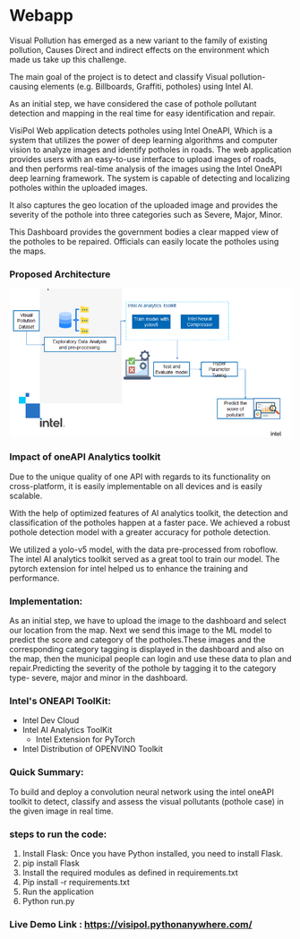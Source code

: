 # Webapp

 Visual Pollution has emerged as a new variant to the family of existing pollution, Causes Direct and indirect effects on the environment which made us take up this challenge.

The main goal of the project is to detect and classify Visual pollution-causing elements (e.g. Billboards, Graffiti, potholes) using Intel AI.

As an initial step, we have considered the case of pothole pollutant detection and mapping in the real time for easy identification and repair.

VisiPol Web application detects potholes using Intel OneAPI, Which is a system that utilizes the power of deep learning algorithms and computer vision to analyze images and identify potholes in roads. The web application provides users with an easy-to-use interface to upload images of roads, and then performs real-time analysis of the images using the Intel OneAPI deep learning framework. The system is capable of detecting and localizing potholes within the uploaded images.

It also captures the geo location of the uploaded image and provides the severity of the pothole into three categories such as Severe, Major, Minor. 

This Dashboard provides the government bodies a clear mapped view of the potholes to be repaired. Officials can easily locate the potholes using the maps.

### Proposed Architecture

![Logo](./images/arch.png)


### Impact of oneAPI Analytics toolkit

Due to the unique quality of one API with regards to its functionality on cross-platform, it is easily implementable on all devices and is easily scalable.
 
With the help of optimized features of AI analytics toolkit, the detection and classification of the potholes happen at a faster pace. We achieved a robust pothole detection model with a greater accuracy for pothole detection.

We utilized a yolo-v5 model, with the data pre-processed from roboflow. The intel AI analytics toolkit served as a great tool to train our model. The pytorch extension for intel helped us to enhance the training and performance.


### Implementation:

As an initial step, we have to upload the image to the dashboard and select our location from the map. Next we send this image to the ML model to predict the score and category of the potholes.These images and the corresponding category tagging is displayed in the dashboard and also on the map, then the municipal people can login and use these data to plan and repair.Predicting the severity of the pothole by tagging it to the category type- severe, major and minor in the dashboard.

### Intel's ONEAPI ToolKit: 
 - Intel Dev Cloud
 - Intel AI Analytics ToolKit
   - Intel Extension for PyTorch
 - Intel Distribution of OPENVINO Toolkit

### Quick Summary: 

To build and deploy a convolution neural network using the intel oneAPI toolkit to detect, classify and assess the visual pollutants (pothole case) in the given image in real time.

### steps to run the code:

1. Install Flask: Once you have Python installed, you need to install Flask.
2. pip install Flask
3. Install the required modules as defined in requirements.txt
4. Pip install -r requirements.txt
5. Run the application
6. Python run.py

### Live Demo Link : https://visipol.pythonanywhere.com/
